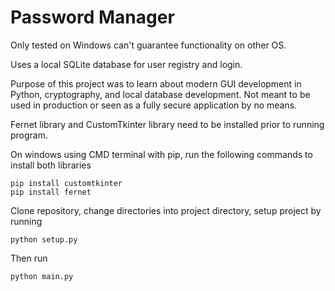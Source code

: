 # Password Manager

Only tested on Windows can't guarantee functionality on other OS.

Uses a local SQLite database for user registry and login.

Purpose of this project was to learn about modern GUI development in Python, cryptography, and local database development. Not meant to be used in production or seen as a fully secure application by no means.

Fernet library and CustomTkinter library need to be installed prior to running program.

On windows using CMD terminal with pip, run the following commands to install both libraries
```
pip install customtkinter
pip install fernet
```

Clone repository, change directories into project directory, setup project by running
```
python setup.py
```
Then run
```
python main.py
```
